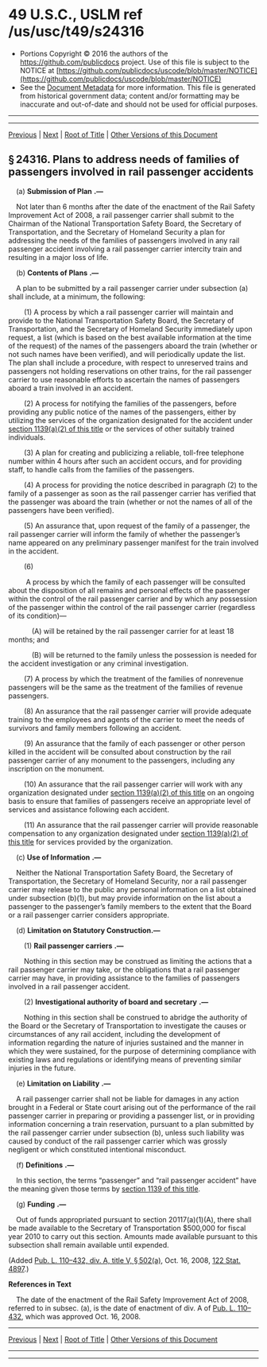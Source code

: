 ---
---

# 49 U.S.C., USLM ref /us/usc/t49/s24316

* Portions Copyright © 2016 the authors of the https://github.com/publicdocs project.
  Use of this file is subject to the NOTICE at [https://github.com/publicdocs/uscode/blob/master/NOTICE](https://github.com/publicdocs/uscode/blob/master/NOTICE)
* See the [Document Metadata](././../../../../../..//README.md) for more information.
  This file is generated from historical government data; content and/or formatting may be inaccurate and out-of-date and should not be used for official purposes.

----------
----------

[Previous](./../../../../../..//us/usc/t49/stV/ptC/ch243/m__us_usc_t49_s24315.md) | [Next](./../../../../../..//us/usc/t49/stV/ptC/ch243/m__us_usc_t49_s24317.md) | [Root of Title](./../../../../../../) | [Other Versions of this Document](https://publicdocs.github.io/go/links?ns=uslm&ref=%2Fus%2Fusc%2Ft49%2Fs24316)

## § 24316. Plans to address needs of families of passengers involved in rail passenger accidents

    (a)  __Submission of Plan__  __.—__ 

    Not later than 6 months after the date of the enactment of the Rail Safety Improvement Act of 2008, a rail passenger carrier shall submit to the Chairman of the National Transportation Safety Board, the Secretary of Transportation, and the Secretary of Homeland Security a plan for addressing the needs of the families of passengers involved in any rail passenger accident involving a rail passenger carrier intercity train and resulting in a major loss of life.

    (b)  __Contents of Plans__  __.—__ 

    A plan to be submitted by a rail passenger carrier under subsection (a) shall include, at a minimum, the following:

        (1) A process by which a rail passenger carrier will maintain and provide to the National Transportation Safety Board, the Secretary of Transportation, and the Secretary of Homeland Security immediately upon request, a list (which is based on the best available information at the time of the request) of the names of the passengers aboard the train (whether or not such names have been verified), and will periodically update the list. The plan shall include a procedure, with respect to unreserved trains and passengers not holding reservations on other trains, for the rail passenger carrier to use reasonable efforts to ascertain the names of passengers aboard a train involved in an accident.

        (2) A process for notifying the families of the passengers, before providing any public notice of the names of the passengers, either by utilizing the services of the organization designated for the accident under [section 1139(a)(2) of this title][/us/usc/t49/s1139/a/2] or the services of other suitably trained individuals.

        (3) A plan for creating and publicizing a reliable, toll-free telephone number within 4 hours after such an accident occurs, and for providing staff, to handle calls from the families of the passengers.

        (4) A process for providing the notice described in paragraph (2) to the family of a passenger as soon as the rail passenger carrier has verified that the passenger was aboard the train (whether or not the names of all of the passengers have been verified).

        (5) An assurance that, upon request of the family of a passenger, the rail passenger carrier will inform the family of whether the passenger’s name appeared on any preliminary passenger manifest for the train involved in the accident.

        (6)

         A process by which the family of each passenger will be consulted about the disposition of all remains and personal effects of the passenger within the control of the rail passenger carrier and by which any possession of the passenger within the control of the rail passenger carrier (regardless of its condition)—

            (A) will be retained by the rail passenger carrier for at least 18 months; and

            (B) will be returned to the family unless the possession is needed for the accident investigation or any criminal investigation.

        (7) A process by which the treatment of the families of nonrevenue passengers will be the same as the treatment of the families of revenue passengers.

        (8) An assurance that the rail passenger carrier will provide adequate training to the employees and agents of the carrier to meet the needs of survivors and family members following an accident.

        (9) An assurance that the family of each passenger or other person killed in the accident will be consulted about construction by the rail passenger carrier of any monument to the passengers, including any inscription on the monument.

        (10) An assurance that the rail passenger carrier will work with any organization designated under [section 1139(a)(2) of this title][/us/usc/t49/s1139/a/2] on an ongoing basis to ensure that families of passengers receive an appropriate level of services and assistance following each accident.

        (11) An assurance that the rail passenger carrier will provide reasonable compensation to any organization designated under [section 1139(a)(2) of this title][/us/usc/t49/s1139/a/2] for services provided by the organization.

    (c)  __Use of Information__  __.—__ 

    Neither the National Transportation Safety Board, the Secretary of Transportation, the Secretary of Homeland Security, nor a rail passenger carrier may release to the public any personal information on a list obtained under subsection (b)(1), but may provide information on the list about a passenger to the passenger’s family members to the extent that the Board or a rail passenger carrier considers appropriate.

    (d) __Limitation on Statutory Construction.—__ 

        (1)  __Rail passenger carriers__  __.—__ 

        Nothing in this section may be construed as limiting the actions that a rail passenger carrier may take, or the obligations that a rail passenger carrier may have, in providing assistance to the families of passengers involved in a rail passenger accident.

        (2)  __Investigational authority of board and secretary__  __.—__ 

        Nothing in this section shall be construed to abridge the authority of the Board or the Secretary of Transportation to investigate the causes or circumstances of any rail accident, including the development of information regarding the nature of injuries sustained and the manner in which they were sustained, for the purpose of determining compliance with existing laws and regulations or identifying means of preventing similar injuries in the future.

    (e)  __Limitation on Liability__  __.—__ 

    A rail passenger carrier shall not be liable for damages in any action brought in a Federal or State court arising out of the performance of the rail passenger carrier in preparing or providing a passenger list, or in providing information concerning a train reservation, pursuant to a plan submitted by the rail passenger carrier under subsection (b), unless such liability was caused by conduct of the rail passenger carrier which was grossly negligent or which constituted intentional misconduct.

    (f)  __Definitions__  __.—__ 

    In this section, the terms “passenger” and “rail passenger accident” have the meaning given those terms by [section 1139 of this title][/us/usc/t49/s1139].

    (g)  __Funding__  __.—__ 

    Out of funds appropriated pursuant to section 20117(a)(1)(A), there shall be made available to the Secretary of Transportation $500,000 for fiscal year 2010 to carry out this section. Amounts made available pursuant to this subsection shall remain available until expended.

(Added [Pub. L. 110–432, div. A, title V, § 502(a)][/us/pl/110/432/s502/a], Oct. 16, 2008, [122 Stat. 4897][/us/stat/122/4897].)

 __References in Text__ 

    The date of the enactment of the Rail Safety Improvement Act of 2008, referred to in subsec. (a), is the date of enactment of div. A of [Pub. L. 110–432][/us/pl/110/432], which was approved Oct. 16, 2008.

----------

[Previous](./../../../../../..//us/usc/t49/stV/ptC/ch243/m__us_usc_t49_s24315.md) | [Next](./../../../../../..//us/usc/t49/stV/ptC/ch243/m__us_usc_t49_s24317.md) | [Root of Title](./../../../../../../) | [Other Versions of this Document](https://publicdocs.github.io/go/links?ns=uslm&ref=%2Fus%2Fusc%2Ft49%2Fs24316)

----------
----------

[/us/usc/t49/s1139/a/2]: https://publicdocs.github.io/go/links?ns=uslm&ref=%2Fus%2Fusc%2Ft49%2Fs1139%2Fa%2F2
[/us/usc/t49/s1139/a/2]: https://publicdocs.github.io/go/links?ns=uslm&ref=%2Fus%2Fusc%2Ft49%2Fs1139%2Fa%2F2
[/us/usc/t49/s1139/a/2]: https://publicdocs.github.io/go/links?ns=uslm&ref=%2Fus%2Fusc%2Ft49%2Fs1139%2Fa%2F2
[/us/usc/t49/s1139]: https://publicdocs.github.io/go/links?ns=uslm&ref=%2Fus%2Fusc%2Ft49%2Fs1139
[/us/pl/110/432/s502/a]: https://publicdocs.github.io/go/links?ns=uslm&ref=%2Fus%2Fpl%2F110%2F432%2Fs502%2Fa
[/us/stat/122/4897]: https://publicdocs.github.io/go/links?ns=uslm&ref=%2Fus%2Fstat%2F122%2F4897
[/us/pl/110/432]: https://publicdocs.github.io/go/links?ns=uslm&ref=%2Fus%2Fpl%2F110%2F432


